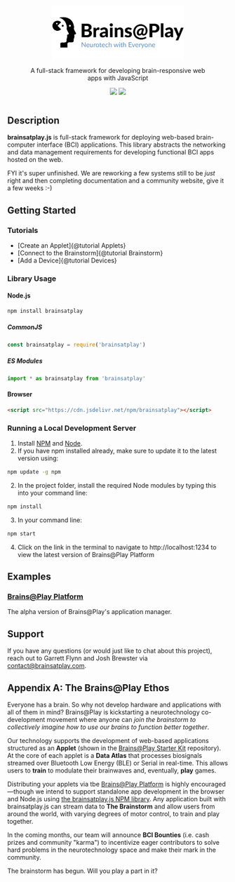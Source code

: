 <div style="display: flex; align-items: center;  justify-content:center;margin-bottom: 25px;">
<div style="text-align:center; width: 400px;">
<img src="./logo.png" style="width: 300px;" alt="Brains@Play">
<p>A full-stack framework for developing brain-responsive web apps with JavaScript</p>

<a href="https://github.com/brainsatplay/brainsatplay-beta"><img src="https://img.shields.io/badge/github-source_code-blue.svg?logo=github&logoColor=white"></a>
<a href="https://www.gnu.org/licenses/gpl-3.0"><img src="https://img.shields.io/badge/License-GPLv3-blue.svg"></a>
</div>
</div>

## Description
**brainsatplay.js** is full-stack framework for deploying web-based brain-computer interface (BCI) applications. This library abstracts the networking and data management requirements for developing functional BCI apps hosted on the web.

FYI it's super unfinished. We are reworking a few systems still to be *just* right and then completing documentation and a community website, give it a few weeks :-)


## Getting Started
### Tutorials
- [Create an Applet]{@tutorial Applets}
- [Connect to the Brainstorm]{@tutorial Brainstorm}
- [Add a Device]{@tutorial Devices}

### Library Usage
#### Node.js
```bash
npm install brainsatplay
``` 

##### CommonJS
```javascript
const brainsatplay = require('brainsatplay')
``` 

##### ES Modules
```javascript
import * as brainsatplay from 'brainsatplay'
```

#### Browser
```html
<script src="https://cdn.jsdelivr.net/npm/brainsatplay"></script>
```

### Running a Local Development Server
1. Install [NPM](https://www.npmjs.com/) and [Node](https://nodejs.org/en/).
2. If you have npm installed already, make sure to update it to the latest version using:
```bash
npm update -g npm
```
2. In the project folder, install the required Node modules by typing this into your command line:
```bash
npm install
``` 
3. In your command line:
```bash
npm start
```
4. Click on the link in the terminal to navigate to http://localhost:1234 to view the latest version of Brains@Play Platform


##  Examples
### [Brains@Play Platform](https://app.brainsatplay.com) 
The alpha version of Brains@Play's application manager.

## Support
If you have any questions (or would just like to chat about this project), reach out to Garrett Flynn and Josh Brewster via [contact@brainsatplay.com](contact@brainsatplay.com).


## Appendix A: The Brains@Play Ethos
Everyone has a brain. So why not develop hardware and applications with all of them in mind? Brains@Play is kickstarting a neurotechnology co-development movement where anyone can *join the brainstorm to collectively imagine how to use our brains to function better together*.

Our technology supports the development of web-based applications structured as an **Applet** (shown in the [Brains@Play Starter Kit](https://github.com/brainsatplay/brainsatplay-starter-kit) repository). At the core of each applet is a **Data Atlas** that processes biosignals streamed over Bluetooth Low Energy (BLE) or Serial in real-time. This allows users to **train** to modulate their brainwaves and, eventually, **play** games. 

Distributing your applets via tbe [Brains@Play Platform](https://app.brainsatplay.com) is highly encouraged—though we intend to support standalone app development in the browser and Node.js using [the brainsatplay.js NPM library](https://www.npmjs.com/package/brainsatplay). Any application built with brainsatplay.js can stream data to **The Brainstorm** and allow users from around the world, with varying degrees of motor control, to train and play together. 

In the coming months, our team will announce **BCI Bounties** (i.e. cash prizes and community "karma") to incentivize eager contributors to solve hard problems in the neurotechnology space and make their mark in the community. 

The brainstorm has begun. Will you play a part in it?